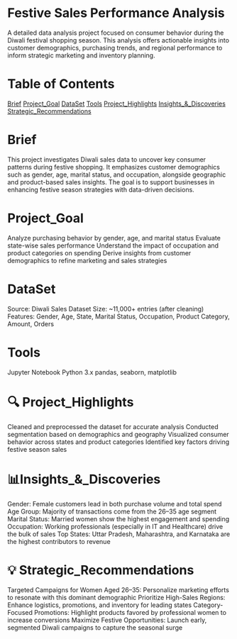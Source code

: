 # Festive Sales Performance Analysis
A detailed data analysis project focused on consumer behavior during the Diwali festival shopping season. This analysis offers actionable insights into customer demographics, purchasing trends, and regional performance to inform strategic marketing and inventory planning.

# Table of Contents

[Brief](#Brief)
[Project_Goal](#Project_Goal) 
[DataSet](#DataSet)
[Tools](#Tools)
[Project_Highlights](#Project_Highlights)
[Insights_&_Discoveries](#Insights_&_Discoveries)
[Strategic_Recommendations](#Strategic_Recommendations)


  # Brief
  This project investigates Diwali sales data to uncover key consumer patterns during festive shopping. It emphasizes customer demographics such as gender, age, marital status, and occupation, alongside geographic and product-based sales insights. The goal is to support businesses in enhancing festive season strategies with data-driven decisions.

  # Project_Goal

  Analyze purchasing behavior by gender, age, and marital status
  Evaluate state-wise sales performance
  Understand the impact of occupation and product categories on spending
  Derive insights from customer demographics to refine marketing and sales strategies

# DataSet

  Source: Diwali Sales Dataset
  Size: ~11,000+ entries (after cleaning)
  Features: Gender, Age, State, Marital Status, Occupation, Product Category, Amount, Orders


#  Tools
Jupyter Notebook
Python 3.x
pandas, seaborn, matplotlib


# 🔍 Project_Highlights
Cleaned and preprocessed the dataset for accurate analysis
Conducted segmentation based on demographics and geography
Visualized consumer behavior across states and product categories
Identified key factors driving festive season sales




# 📊Insights_&_Discoveries
Gender: Female customers lead in both purchase volume and total spend
Age Group: Majority of transactions come from the 26–35 age segment
Marital Status: Married women show the highest engagement and spending
Occupation: Working professionals (especially in IT and Healthcare) drive the bulk of sales
Top States: Uttar Pradesh, Maharashtra, and Karnataka are the highest contributors to revenue




# 💡 Strategic_Recommendations
Targeted Campaigns for Women Aged 26–35: Personalize marketing efforts to resonate with this dominant demographic
Prioritize High-Sales Regions: Enhance logistics, promotions, and inventory for leading states
Category-Focused Promotions: Highlight products favored by professional women to increase conversions
Maximize Festive Opportunities: Launch early, segmented Diwali campaigns to capture the seasonal surge
